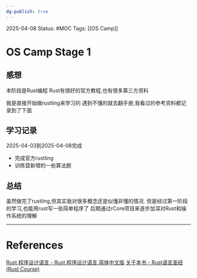 ```yaml
---
dg-publish: true
---
```

2025-04-08
Status: #MOC
Tags: [[OS Camp]]

# OS Camp Stage 1

## 感想
本阶段是Rust编程
Rust有很好的官方教程,也有很多第三方资料

我是直接开始做rustling来学习的
遇到不懂的就去翻手册,我看过的参考资料都记录到了下面

## 学习记录
2025-04-03到2025-04-08完成
- 完成官方rustling
- 训练营新增的一些算法题

## 总结

虽然做完了rustling,但其实我对很多概念还是似懂非懂的情况.
但是经过第一阶段的学习,也能用rust写一些简单程序了
后期通过rCore项目来逐步加深对Rust和操作系统的理解


___
# References
[Rust 程序设计语言 - Rust 程序设计语言 简体中文版](https://kaisery.github.io/trpl-zh-cn/title-page.html)
[关于本书 - Rust语言圣经(Rust Course)](https://course.rs/about-book.html)